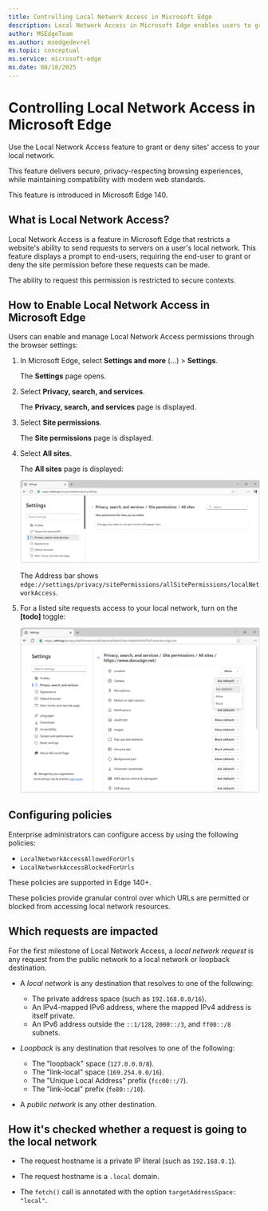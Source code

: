 ```yaml
---
title: Controlling Local Network Access in Microsoft Edge
description: Local Network Access in Microsoft Edge enables users to grant or deny sites' access to your local network.  # key words before col 158
author: MSEdgeTeam
ms.author: msedgedevrel
ms.topic: conceptual
ms.service: microsoft-edge
ms.date: 08/18/2025
---
```

# Controlling Local Network Access in Microsoft Edge
<!-- todo: improve "description:" above, after clarify intro -->

Use the Local Network Access feature to grant or deny sites' access to your<!-- todo: who is "your"?  the (end-)user's? --> local network.
<!-- todo:
As an end-user, you can use the Local Network Access feature to grant or deny a website access to your local network.

state the audience; clarify the audience and scenario.  Admins?  Devs?  End-users?
what admin must configure the policies, for this to work?
* `LocalNetworkAccessAllowedForUrls`
* `LocalNetworkAccessBlockedForUrls`
-->

This feature delivers secure, privacy-respecting browsing experiences, while maintaining compatibility with modern web standards.

This feature is introduced in Microsoft Edge 140.

<!-- todo:
See also:
* []()
-->


<!-- ====================================================================== -->
## What is Local Network Access?

Local Network Access is a feature in Microsoft Edge that restricts a website's ability to send requests to servers on a user's local network.  This feature displays a prompt to end-users, requiring the end-user to grant or deny the site permission before these requests can be made.

The ability to request this permission is restricted to secure contexts.


<!-- ====================================================================== -->
## How to Enable Local Network Access in Microsoft Edge

Users<!-- todo: which type of users, in which scenario?  network admins?  devs?  end-users? --> can enable and manage Local Network Access permissions through the browser settings:

<!-- todo: when steps are accurate, maybe condense: select x > y > z. -->

1. In Microsoft Edge, select **Settings and more** (...) > **Settings**.

   The **Settings** page opens.

1. Select **Privacy, search, and services**.

   The **Privacy, search, and services** page is displayed.

1. Select **Site permissions**.

   The **Site permissions** page is displayed.

1. Select **All sites**.

   The **All sites** page is displayed:

   ![The All sites page in Edge Settings](./local-network-access-images/settings-all-sites.png) 

   The Address bar shows `edge://settings/privacy/sitePermissions/allSitePermissions/localNetworkAccess`.<!-- todo: in some cases, might not end up there.  can comment-out, but keep this special url, for Maint -->

1. For a listed site requests access to your local network, turn on the **[todo]** toggle:

   ![Settings for a selected site](./local-network-access-images/settings-for-a-site.png)<!-- todo: improve png, this is Edge 139 not 140 -->


<!-- ====================================================================== -->
## Configuring policies
<!-- todo:
does the article's audience change from end-users to admins, here?
in each h2 section that has action steps, state the audience
-->

Enterprise administrators can configure access by using the following policies:
* `LocalNetworkAccessAllowedForUrls`
* `LocalNetworkAccessBlockedForUrls`

These policies are supported in Edge 140+.<!-- todo: omit version discussion here?  try to put "140" only at top of article & clearly indicate there that it applies to entire article -->

These policies provide granular control over which URLs are permitted or blocked from accessing local network resources.

<!-- todo:
See also:
* []()
https://learn.microsoft.com/deployedge/
-->


<!-- ====================================================================== -->
## Which requests are impacted

For the first milestone of Local Network Access, a _local network request_ is any request from the public network to a local network or loopback destination.

* A _local network_ is any destination that resolves to one of the following:
   * The private address space (such as `192.168.0.0/16`).
   * An IPv4-mapped IPv6 address, where the mapped IPv4 address is itself private.
   * An IPv6 address outside the `::1/128`, `2000::/3`, and `ff00::/8` subnets.

* _Loopback_ is any destination that resolves to one of the following:
   * The "loopback" space (`127.0.0.0/8`).
   * The "link-local" space (`169.254.0.0/16`).
   * The "Unique Local Address" prefix (`fcc00::/7`).
   * The "link-local" prefix (`fe80::/10`).

* A _public network_ is any other destination.


<!-- ====================================================================== -->
## How it's checked whether a request is going to the local network

* The request hostname is a private IP literal (such as `192.168.0.1`).

* The request hostname is a `.local` domain.

* The `fetch()` call is annotated with the option `targetAddressSpace: "local"`.


<!-- ====================================================================== -->
<!-- ## See also -->
<!-- todo: all links in the article -->

<!-- 
* []()
-->
